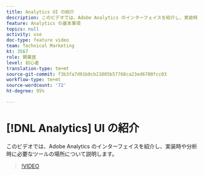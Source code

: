 ```yaml
---
title: Analytics UI の紹介
description: このビデオでは、Adobe Analytics のインターフェイスを紹介し、実装時や分析時に必要なツールの場所について説明します。
feature: Analytics の基本事項
topics: null
activity: use
doc-type: feature video
team: Technical Marketing
kt: 3567
role: 開業医
level: 初心者
translation-type: tm+mt
source-git-commit: f3b3fa7d91b0cb21005b57768ca23ed6700fcc03
workflow-type: tm+mt
source-wordcount: '72'
ht-degree: 95%

---
```



# [!DNL Analytics] UI の紹介

このビデオでは、Adobe Analytics のインターフェイスを紹介し、実装時や分析時に必要なツールの場所について説明します。

>[!VIDEO](https://video.tv.adobe.com/v/28748/?quality=12)
